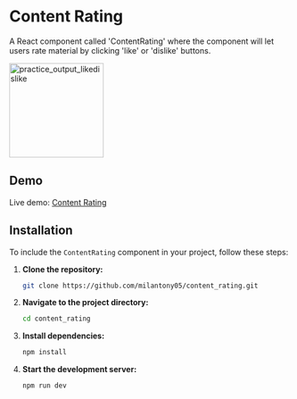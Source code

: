 # Content Rating

A React component called 'ContentRating' where the component will let users rate material by clicking 'like' or 'dislike' buttons.

<img width="169" alt="practice_output_likedislike" src="https://github.com/user-attachments/assets/9f776c7d-94fc-4593-8175-c8b1617844be" />

## Demo

Live demo: [Content Rating](https://milantony05.github.io/content_rating/)

## Installation

To include the `ContentRating` component in your project, follow these steps:

1. **Clone the repository:**

   ```bash
   git clone https://github.com/milantony05/content_rating.git
   ```

2. **Navigate to the project directory:**

   ```bash
   cd content_rating
   ```

3. **Install dependencies:**

   ```bash
   npm install
   ```

4. **Start the development server:**

   ```bash
   npm run dev
   ```
